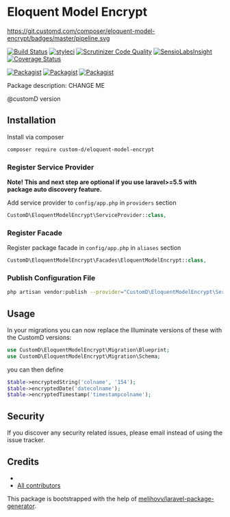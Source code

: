 # Eloquent Model Encrypt

https://git.customd.com/composer/eloquent-model-encrypt/badges/master/pipeline.svg

[![Build Status](https://travis-ci.org/custom-d/eloquent-model-encrypt.svg?branch=master)](https://travis-ci.org/custom-d/eloquent-model-encrypt)
[![styleci](https://styleci.io/repos/CHANGEME/shield)](https://styleci.io/repos/CHANGEME)
[![Scrutinizer Code Quality](https://scrutinizer-ci.com/g/custom-d/eloquent-model-encrypt/badges/quality-score.png?b=master)](https://scrutinizer-ci.com/g/custom-d/eloquent-model-encrypt/?branch=master)
[![SensioLabsInsight](https://insight.sensiolabs.com/projects/CHANGEME/mini.png)](https://insight.sensiolabs.com/projects/CHANGEME)
[![Coverage Status](https://coveralls.io/repos/github/custom-d/eloquent-model-encrypt/badge.svg?branch=master)](https://coveralls.io/github/custom-d/eloquent-model-encrypt?branch=master)

[![Packagist](https://img.shields.io/packagist/v/custom-d/eloquent-model-encrypt.svg)](https://packagist.org/packages/custom-d/eloquent-model-encrypt)
[![Packagist](https://poser.pugx.org/custom-d/eloquent-model-encrypt/d/total.svg)](https://packagist.org/packages/custom-d/eloquent-model-encrypt)
[![Packagist](https://img.shields.io/packagist/l/custom-d/eloquent-model-encrypt.svg)](https://packagist.org/packages/custom-d/eloquent-model-encrypt)

Package description: CHANGE ME

@customD version


## Installation

Install via composer
```bash
composer require custom-d/eloquent-model-encrypt
```

### Register Service Provider

**Note! This and next step are optional if you use laravel>=5.5 with package
auto discovery feature.**

Add service provider to `config/app.php` in `providers` section
```php
CustomD\EloquentModelEncrypt\ServiceProvider::class,
```

### Register Facade

Register package facade in `config/app.php` in `aliases` section
```php
CustomD\EloquentModelEncrypt\Facades\EloquentModelEncrypt::class,
```

### Publish Configuration File

```bash
php artisan vendor:publish --provider="CustomD\EloquentModelEncrypt\ServiceProvider" --tag="config"
```



## Usage
In your migrations you can now replace the Illuminate versions of these with the CustomD versions:
 ```php
use CustomD\EloquentModelEncrypt\Migration\Blueprint;
use CustomD\EloquentModelEncrypt\Migration\Schema;
 ```


 you can then define
 ```php
 $table->encryptedString('colname', '154');
 $table->encryptedDate('datecolname');
 $table->encryptedTimestamp('timestampcolname');
 ```

## Security

If you discover any security related issues, please email
instead of using the issue tracker.

## Credits

- [](https://github.com/custom-d/eloquent-model-encrypt)
- [All contributors](https://github.com/custom-d/eloquent-model-encrypt/graphs/contributors)

This package is bootstrapped with the help of
[melihovv/laravel-package-generator](https://github.com/melihovv/laravel-package-generator).
